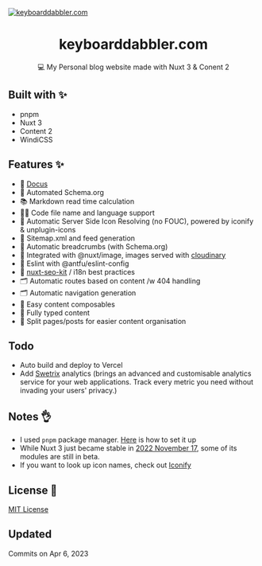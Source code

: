 [![keyboarddabbler.com](https://res.cloudinary.com/dpub6gcei/image/upload/v1681099937/keyboardDabbler/cover_vezno6.png)](https://keyboarddabbler.com)

<div align="center">
  <h1>keyboarddabbler.com</h1>
  <p>💻 My Personal blog website made with Nuxt 3 & Conent 2</p>
</div>

## Built with ✨

- pnpm
- Nuxt 3
- Content 2
- WindiCSS

## Features ✨

- 💨 [Docus](https://docus.dev)
- 🔎 Automated Schema.org
- 📚 Markdown read time calculation
- 👨‍💻 Code file name and language support
- 🧩 Automatic Server Side Icon Resolving (no FOUC), powered by iconify & unplugin-icons 
- 🤖 Sitemap.xml and feed generation
- 🍞 Automatic breadcrumbs (with Schema.org)
- 🤝 Integrated with @nuxt/image, images served with [cloudinary](https://cloudinary.com)
- 🧹 Eslint with @antfu/eslint-config
- 🎯 [nuxt-seo-kit](https://github.com/harlan-zw/nuxt-seo-kit) / i18n best practices
- 🗂 Automatic routes based on content /w 404 handling
- 🗂 Automatic navigation generation
- 🔨 Easy content composables
- 🔨 Fully typed content
- 🔨 Split pages/posts for easier content organisation

## Todo
- Auto build and deploy to Vercel
- Add [Swetrix](https://docs.swetrix.com/selfhosting/how-to) analytics (brings an advanced and customisable analytics service for your web applications. Track every metric you need without invading your users' privacy.)

## Notes 👌
- I used `pnpm` package manager. [Here](https://pnpm.io/installation) is how to set it up
- While Nuxt 3 just became stable in [2022 November 17](https://github.com/nuxt/framework/discussions/9064), some of its modules are still in beta.
- If you want to look up icon names, check out [Iconify](https://iconify.design/)

## License 📎
[MIT License](./LICENSE)

## Updated

Commits on Apr 6, 2023
